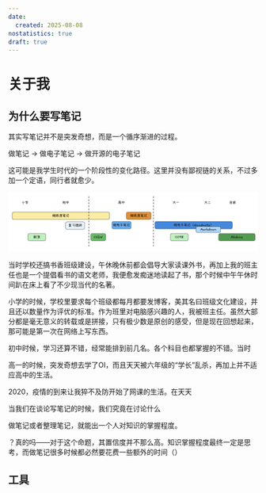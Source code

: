 ```yaml
---
date:
  created: 2025-08-08
nostatistics: true
draft: true
---
```

# 关于我



## 为什么要写笔记

其实写笔记并不是突发奇想，而是一个循序渐进的过程。

做笔记 -> 做电子笔记 -> 做开源的电子笔记

这可能是我学生时代的一个阶段性的变化路径。这里并没有鄙视链的关系，不过多加一个定语，同行者就愈少。

![image-20250820233557271](assets/intro.assets/image-20250820233557271.png)

当时学校还搞书香班级建设，午休晚休前都会倡导大家读课外书，再加上我的班主任也是一个提倡看书的语文老师，我便愈发痴迷地读起了书，那个时候中午午休时间趴在床上看了不少现当代的名著。

小学的时候，学校里要求每个班级都每月都要发博客，美其名曰班级文化建设，并且还以数量作为评优的标准。作为班里对电脑感兴趣的人，我被班主任。虽然大部分都是毫无意义的转载或是拼接，只有极少数是原创的感受，但是现在回想起来，那可能是第一次在网络上写东西。 

初中时候，学习还算不错，经常能排到前几名。各个科目也都掌握的不错。当时



高一的时候，突发奇想去学了OI，而且天天被六年级的“学长”乱杀，再加上并不适应高中的生活。

2020，疫情的到来让我猝不及防开始了网课的生活。在天天







当我们在谈论写笔记的时候，我们究竟在讨论什么



做笔记或者整理笔记，就能出一个人对知识的掌握程度。

？真的吗——对于这个命题，其置信度并不那么高。知识掌握程度最终一定是思考，而做笔记很多时候都必然要花费一些额外的时间（）






## 工具


